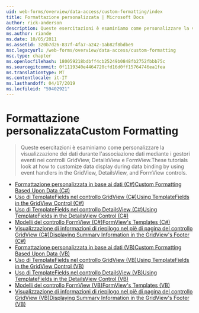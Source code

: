 ```yaml
---
uid: web-forms/overview/data-access/custom-formatting/index
title: Formattazione personalizzata | Microsoft Docs
author: rick-anderson
description: Queste esercitazioni è esaminiamo come personalizzare la visualizzazione dei dati durante l'associazione dati mediante i gestori eventi nei controlli GridView, DetailsView e FormView.
ms.author: riande
ms.date: 10/05/2011
ms.assetid: 320b7d26-837f-4fa7-a242-1ab82f8bdbe9
msc.legacyurl: /web-forms/overview/data-access/custom-formatting
msc.type: chapter
ms.openlocfilehash: 180059218bdbff4cb25249b0848fb2752fbbb75c
ms.sourcegitcommit: 0f1119340e4464720cfd16d0ff15764746ea1fea
ms.translationtype: MT
ms.contentlocale: it-IT
ms.lasthandoff: 04/17/2019
ms.locfileid: "59402921"
---
```

# <a name="custom-formatting"></a><span data-ttu-id="98f60-103">Formattazione personalizzata</span><span class="sxs-lookup"><span data-stu-id="98f60-103">Custom Formatting</span></span>

> <span data-ttu-id="98f60-104">Queste esercitazioni è esaminiamo come personalizzare la visualizzazione dei dati durante l'associazione dati mediante i gestori eventi nei controlli GridView, DetailsView e FormView.</span><span class="sxs-lookup"><span data-stu-id="98f60-104">These tutorials look at how to customize data display during data binding by using event handlers in the GridView, DetailsView, and FormView controls.</span></span>


- [<span data-ttu-id="98f60-105">Formattazione personalizzata in base ai dati (C#)</span><span class="sxs-lookup"><span data-stu-id="98f60-105">Custom Formatting Based Upon Data (C#)</span></span>](custom-formatting-based-upon-data-cs.md)
- [<span data-ttu-id="98f60-106">Uso di TemplateFields nel controllo GridView (C#)</span><span class="sxs-lookup"><span data-stu-id="98f60-106">Using TemplateFields in the GridView Control (C#)</span></span>](using-templatefields-in-the-gridview-control-cs.md)
- [<span data-ttu-id="98f60-107">Uso di TemplateFields nel controllo DetailsView (C#)</span><span class="sxs-lookup"><span data-stu-id="98f60-107">Using TemplateFields in the DetailsView Control (C#)</span></span>](using-templatefields-in-the-detailsview-control-cs.md)
- [<span data-ttu-id="98f60-108">Modelli del controllo FormView (C#)</span><span class="sxs-lookup"><span data-stu-id="98f60-108">FormView's Templates (C#)</span></span>](using-the-formview-s-templates-cs.md)
- [<span data-ttu-id="98f60-109">Visualizzazione di informazioni di riepilogo nel piè di pagina del controllo GridView (C#)</span><span class="sxs-lookup"><span data-stu-id="98f60-109">Displaying Summary Information in the GridView's Footer (C#)</span></span>](displaying-summary-information-in-the-gridview-s-footer-cs.md)
- [<span data-ttu-id="98f60-110">Formattazione personalizzata in base ai dati (VB)</span><span class="sxs-lookup"><span data-stu-id="98f60-110">Custom Formatting Based Upon Data (VB)</span></span>](custom-formatting-based-upon-data-vb.md)
- [<span data-ttu-id="98f60-111">Uso di TemplateFields nel controllo GridView (VB)</span><span class="sxs-lookup"><span data-stu-id="98f60-111">Using TemplateFields in the GridView Control (VB)</span></span>](using-templatefields-in-the-gridview-control-vb.md)
- [<span data-ttu-id="98f60-112">Uso di TemplateFields nel controllo DetailsView (VB)</span><span class="sxs-lookup"><span data-stu-id="98f60-112">Using TemplateFields in the DetailsView Control (VB)</span></span>](using-templatefields-in-the-detailsview-control-vb.md)
- [<span data-ttu-id="98f60-113">Modelli del controllo FormView (VB)</span><span class="sxs-lookup"><span data-stu-id="98f60-113">FormView's Templates (VB)</span></span>](using-the-formview-s-templates-vb.md)
- [<span data-ttu-id="98f60-114">Visualizzazione di informazioni di riepilogo nel piè di pagina del controllo GridView (VB)</span><span class="sxs-lookup"><span data-stu-id="98f60-114">Displaying Summary Information in the GridView's Footer (VB)</span></span>](displaying-summary-information-in-the-gridview-s-footer-vb.md)
